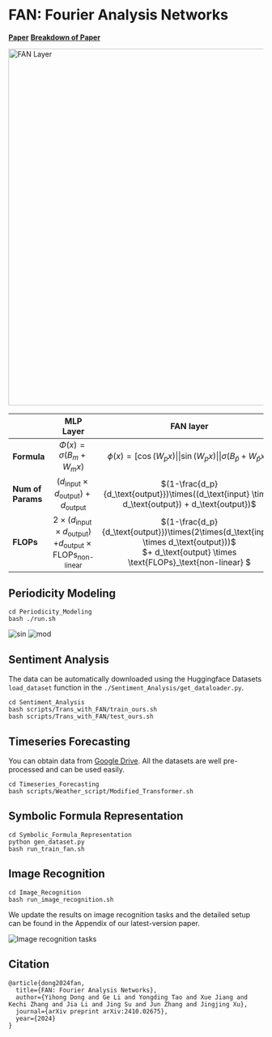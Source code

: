 # FAN: Fourier Analysis Networks
[**Paper**](https://arxiv.org/abs/2410.02675)
[**Breakdown of Paper**](https://levelup.gitconnected.com/fourier-analysis-networks-fans-are-here-to-break-barriers-in-ai-1c521c6656bc)

<img src="./img/FANLayer.jpg" width="705" alt="FAN Layer">

|                           | MLP Layer                                                |  FAN layer                                                                 |
|---------------------------|:----------------------------------------------------------:|:------------------------------------------------------------------------:|
| **Formula**                | $\Phi(x) = \sigma(B_{m} + W_{m}x)$                       | $\phi(x) = [\cos(W_px)\|\| \sin(W_px)\|\| \sigma(B_{\bar{p}} + W_{\bar{p}}x)]$       |
| **Num of Params**          | $(d_\text{input} \times d_\text{output}) + d_\text{output}$ | $(1-\frac{d_p}{d_\text{output}})\times((d_\text{input} \times d_\text{output}) + d_\text{output})$ |
| **FLOPs**                  | $2\times(d_\text{input} \times d_\text{output})$<br> $+ d_\text{output} \times \text{FLOPs}_\text{non-linear}$ | $(1-\frac{d_p}{d_\text{output}})\times(2\times(d_\text{input} \times d_\text{output}))$ <br> $+ d_\text{output} \times \text{FLOPs}_\text{non-linear} $ |


## Periodicity Modeling
```shell
cd Periodicity_Modeling
bash ./run.sh
```
![sin](./img/sin.jpg)
![mod](./img/mod.jpg)


## Sentiment Analysis
The data can be automatically downloaded using the Huggingface Datasets `load_dataset` function in the `./Sentiment_Analysis/get_dataloader.py`. 

```shell
cd Sentiment_Analysis
bash scripts/Trans_with_FAN/train_ours.sh
bash scripts/Trans_with_FAN/test_ours.sh
```

## Timeseries Forecasting
You can obtain data from [Google Drive](https://drive.google.com/drive/folders/1v1uLx5zhGaNAOTIqHLHYMXtA-XFrKTxS?usp=sharing). All the datasets are well pre-processed and can be used easily.

```shell
cd Timeseries_Forecasting
bash scripts/Weather_script/Modified_Transformer.sh 
```

## Symbolic Formula Representation
```shell
cd Symbolic_Formula_Representation
python gen_dataset.py
bash run_train_fan.sh
```

## Image Recognition
```shell
cd Image_Recognition
bash run_image_recognition.sh
```
We update the results on image recognition tasks and the detailed setup can be found in the Appendix of our latest-version paper.

![Image recognition tasks](./img/IR.jpg)

## Citation
```
@article{dong2024fan,
  title={FAN: Fourier Analysis Networks},
  author={Yihong Dong and Ge Li and Yongding Tao and Xue Jiang and Kechi Zhang and Jia Li and Jing Su and Jun Zhang and Jingjing Xu},
  journal={arXiv preprint arXiv:2410.02675},
  year={2024}
}
```
